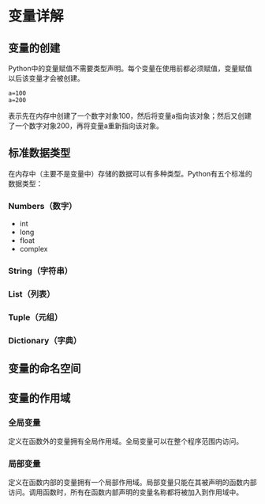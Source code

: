 # 变量详解

## 变量的创建
Python中的变量赋值不需要类型声明。每个变量在使用前都必须赋值，变量赋值以后该变量才会被创建。
```
a=100
a=200
```
表示先在内存中创建了一个数字对象100，然后将变量a指向该对象；然后又创建了一个数字对象200，再将变量a重新指向该对象。
## 标准数据类型
在内存中（主要不是变量中）存储的数据可以有多种类型。Python有五个标准的数据类型：
### Numbers（数字）

  * int
  * long
  * float
  * complex

### String（字符串）
### List（列表）
### Tuple（元组）
### Dictionary（字典）

## 变量的命名空间

## 变量的作用域
### 全局变量
定义在函数外的变量拥有全局作用域。全局变量可以在整个程序范围内访问。
### 局部变量
定义在函数内部的变量拥有一个局部作用域。局部变量只能在其被声明的函数内部访问。调用函数时，所有在函数内部声明的变量名称都将被加入到作用域中。
